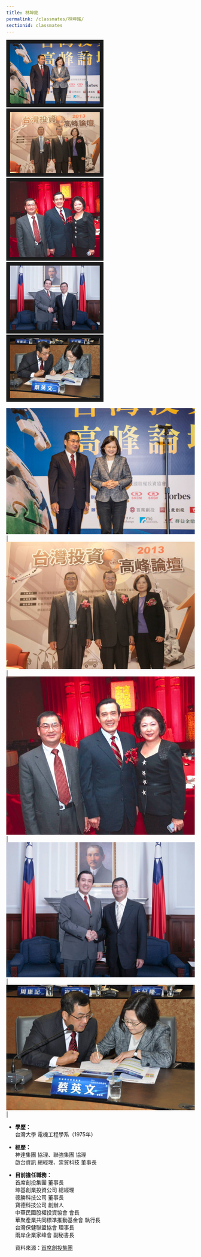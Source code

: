 ```yaml
---
title: 林坤銘
permalink: /classmates/林坤銘/
sectionid: classmates
---
```

<p float="left">
  <img src="/img/林坤銘1.jpg"
       alt="Photo of 林坤銘1"
       width="240" border="10" />
       <img src="/img/林坤銘2.jpg"
            alt="Photo of 林坤銘2"
            width="240" border="10" />
            <img src="/img/林坤銘3.jpg"
                 alt="Photo of 林坤銘4"
                 width="240" border="10" />
                 <img src="/img/林坤銘4.jpg"
                      alt="Photo of 林坤銘4"
                      width="240" border="10" />
                      <img src="/img/林坤銘5.jpg"
                           alt="Photo of 林坤銘5"
                           width="240" border="10" />
</p>

![Photo of 林坤銘1](/img/林坤銘1.jpg) | ![Photo of 林坤銘2](/img/林坤銘2.jpg) | ![Photo of 林坤銘3](/img/林坤銘3.jpg) | ![Photo of 林坤銘4](/img/林坤銘4.jpg) | ![Photo of 林坤銘5](/img/林坤銘5.jpg) | 
- **學歷：**  
   台灣大學 電機工程學系（1975年）  
- **經歷：**  
   神達集團 協理、聯強集團 協理  
   啟台資訊 總經理、崇貿科技 董事長  
- **目前擔任職務：**  
   首席創投集團 董事長  
   坤基創業投資公司 總經理  
   德勝科技公司 董事長  
   寶德科技公司 創辦人  
   中華民國股權投資協會 會長  
   華聚產業共同標準推動基金會 執行長  
   台灣保健聯盟協會 理事長  
   兩岸企業家峰會 副秘書長  

   資料來源：[首席創投集團](http://www.premiervc.com.tw/cnetwork.htm)  
